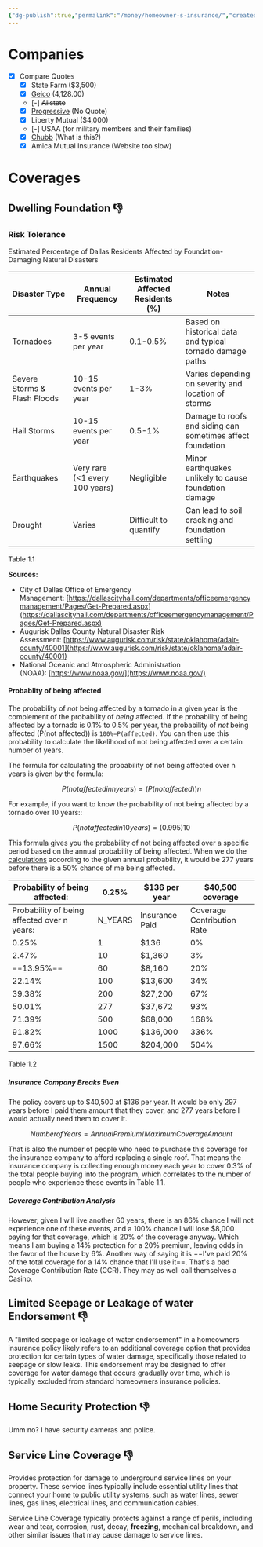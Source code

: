 ```yaml
---
{"dg-publish":true,"permalink":"/money/homeowner-s-insurance/","created":"Dec 08, 2023, 10:45 AM"}
---
```



# Companies

- [x] Compare Quotes
	- [x] State Farm ($3,500)
	- [x] [Geico](https://sales.geico.com/quote) (4,128.00)
	- [-] ~~Allstate~~
	- [x] [Progressive](https://www.progressive.com/#s) (No Quote)
	- [x] Liberty Mutual ($4,000)
	- [-] USAA (for military members and their families)
	- [x] [Chubb](https://www.chubb.com/us-en/individuals-families/products/home/homeowners-insurance.html) (What is this?)
	- [x] Amica Mutual Insurance (Website too slow)

# Coverages

## Dwelling Foundation 👎

### Risk Tolerance

Estimated Percentage of Dallas Residents Affected by Foundation-Damaging Natural Disasters

| Disaster Type                | Annual Frequency               | Estimated Affected Residents (%) | Notes                                                      |
|------------------------------|--------------------------------|----------------------------------|------------------------------------------------------------|
| Tornadoes                    | 3-5 events per year            | 0.1-0.5%                         | Based on historical data and typical tornado damage paths  |
| Severe Storms & Flash Floods | 10-15 events per year          | 1-3%                             | Varies depending on severity and location of storms        |
| Hail Storms                  | 10-15 events per year          | 0.5-1%                           | Damage to roofs and siding can sometimes affect foundation |
| Earthquakes                  | Very rare (<1 every 100 years) | Negligible                       | Minor earthquakes unlikely to cause foundation damage      |
| Drought                      | Varies                         | Difficult to quantify            | Can lead to soil cracking and foundation settling          |
Table 1.1

**Sources:**

- City of Dallas Office of Emergency Management: [https://dallascityhall.com/departments/officeemergencymanagement/Pages/Get-Prepared.aspx](https://dallascityhall.com/departments/officeemergencymanagement/Pages/Get-Prepared.aspx)
- Augurisk Dallas County Natural Disaster Risk Assessment: [https://www.augurisk.com/risk/state/oklahoma/adair-county/40001](https://www.augurisk.com/risk/state/oklahoma/adair-county/40001)
- National Oceanic and Atmospheric Administration (NOAA): [https://www.noaa.gov/](https://www.noaa.gov/)

#### Probablity of being affected

The probability of *not* being affected by a tornado in a given year is the complement of the probability of *being* affected. If the probability of being affected by a tornado is 0.1% to 0.5% per year, the probability of *not* being affected (P(not affected)) is `100%−P(affected)`. You can then use this probability to calculate the likelihood of not being affected over a certain number of years.

The formula for calculating the probability of not being affected over n years is given by the formula:

$$P(not affected in n years)=(P(not affected)) 
n$$

For example, if you want to know the probability of not being affected by a tornado over 10 years::

$$P(not affected in 10 years)=(0.995)10$$

This formula gives you the probability of not being affected over a specific period based on the annual probability of being affected. When we do the [calculations](https://mysite.aa.com/:x:/g/personal/242924_corpaa_aa_com/EfcsgMGWGblOpMCeDHqxj4wBns6HlpK_47iUZQs-0r6nwQ?e=w93acd) according to the given annual probability, it would be 277 years before there is a 50% chance of me being affected.

| Probability of being affected:              | 0.25%   | $136 per year  | $40,500 coverage           |
| ------------------------------------------- | ------- | -------------- | -------------------------- |
| Probability of being affected over n years: | N_YEARS | Insurance Paid | Coverage Contribution Rate |
| 0.25%                                       | 1       | $136           | 0%                         |
| 2.47%                                       | 10      | $1,360         | 3%                         |
| ==13.95%==                                      | 60      | $8,160         | 20%                        |
| 22.14%                                      | 100     | $13,600        | 34%                        |
| 39.38%                                      | 200     | $27,200        | 67%                        |
| 50.01%                                      | 277     | $37,672        | 93%                        |
| 71.39%                                      | 500     | $68,000        | 168%                       |
| 91.82%                                      | 1000    | $136,000       | 336%                       |
| 97.66%                                      | 1500    | $204,000       | 504%                       |
Table 1.2

##### Insurance Company Breaks Even

The policy covers up to $40,500 at $136 per year. It would be only 297 years before I paid them amount that they cover, and 277 years before I would actually need them to cover it.

$$Number of Years=Annual Premium/Maximum Coverage Amount​$$

That is also the number of people who need to purchase this coverage for the insurance company to afford replacing a single roof. That means the insurance company is collecting enough money each year to cover 0.3% of the total people buying into the program, which correlates to the number of people who experience these events in Table 1.1.

##### Coverage Contribution Analysis

However, given I will live another 60 years, there is an 86% chance I will not experience one of these events, and a 100% chance I will lose $8,000 paying for that coverage, which is 20% of the coverage anyway. Which means I am buying a 14% protection for a 20% premium, leaving odds in the favor of the house by 6%. Another way of saying it is ==I've paid 20% of the total coverage for a 14% chance that I'll use it==. That's a bad Coverage Contribution Rate (CCR). They may as well call themselves a Casino.

## Limited Seepage or Leakage of water Endorsement 👎

A "limited seepage or leakage of water endorsement" in a homeowners insurance policy likely refers to an additional coverage option that provides protection for certain types of water damage, specifically those related to seepage or slow leaks. This endorsement may be designed to offer coverage for water damage that occurs gradually over time, which is typically excluded from standard homeowners insurance policies.

## Home Security Protection 👎

Umm no? I have security cameras and police.

## Service Line Coverage 👎

Provides protection for damage to underground service lines on your property. These service lines typically include essential utility lines that connect your home to public utility systems, such as water lines, sewer lines, gas lines, electrical lines, and communication cables.

Service Line Coverage typically protects against a range of perils, including wear and tear, corrosion, rust, decay, **freezing**, mechanical breakdown, and other similar issues that may cause damage to service lines.


